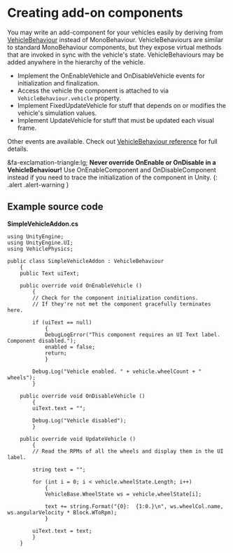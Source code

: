 # Creating add-on components

You may write an add-component for your vehicles easily by deriving from [VehicleBehaviour](/advanced/vehiclebehaviour-reference/)
instead of MonoBehaviour. VehicleBehaviours are similar to standard MonoBehaviour components, but
they expose virtual methods that are invoked in sync with the vehicle's state. VehicleBehaviours may
be added anywhere in the hierarchy of the vehicle.

- Implement the OnEnableVehicle and OnDisableVehicle events for initialization and finalization.
- Access the vehicle the component is attached to via `VehicleBehaviour.vehicle` property.
- Implement FixedUpdateVehicle for stuff that depends on or modifies the vehicle's simulation values.
- Implement UpdateVehicle for stuff that must be updated each visual frame.

Other events are available. Check out [VehicleBehaviour reference](/advanced/vehiclebehaviour-reference/)
for full details.

&fa-exclamation-triangle:lg; **Never override OnEnable or OnDisable in a VehicleBehaviour!** Use
OnEnableComponent and OnDisableComponent instead if you need to trace the initialization of the
component in Unity.
{: .alert .alert-warning }

## Example source code

**SimpleVehicleAddon.cs**
```
using UnityEngine;
using UnityEngine.UI;
using VehiclePhysics;

public class SimpleVehicleAddon : VehicleBehaviour
	{
	public Text uiText;

	public override void OnEnableVehicle ()
		{
		// Check for the component initialization conditions.
		// If they're not met the component gracefully terminates here.

		if (uiText == null)
			{
			DebugLogError("This component requires an UI Text label. Component disabled.");
			enabled = false;
			return;
			}

		Debug.Log("Vehicle enabled. " + vehicle.wheelCount + " wheels");
		}

	public override void OnDisableVehicle ()
		{
		uiText.text = "";

		Debug.Log("Vehicle disabled");
		}

	public override void UpdateVehicle ()
		{
		// Read the RPMs of all the wheels and display them in the UI label.

		string text = "";

		for (int i = 0; i < vehicle.wheelState.Length; i++)
			{
			VehicleBase.WheelState ws = vehicle.wheelState[i];

			text += string.Format("{0}:  {1:0.}\n", ws.wheelCol.name, ws.angularVelocity * Block.WToRpm);
			}

		uiText.text = text;
		}
	}
```